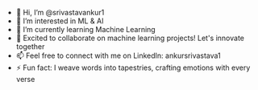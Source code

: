 - 👋 Hi, I’m @srivastavankur1
- 👀 I’m interested in ML & AI
- 🌱 I’m currently learning Machine Learning
- 💞️ Excited to collaborate on machine learning projects! Let's innovate together 
- 📫 Feel free to connect with me on LinkedIn: ankursrivastava1
- ⚡ Fun fact: I weave words into tapestries, crafting emotions with every verse

<!---
srivastavankur1/srivastavankur1 is a ✨ special ✨ repository because its `README.md` (this file) appears on your GitHub profile.
You can click the Preview link to take a look at your changes.
--->
